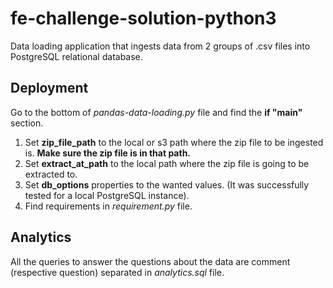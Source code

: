 # fe-challenge-solution-python3
Data loading application that ingests data from 2 groups of .csv files into PostgreSQL relational database.

## Deployment
Go to the bottom of *pandas-data-loading.py* file and find the **if "__main__"** section.
1. Set **zip_file_path** to the local or s3 path where the zip file to be ingested is. **Make sure the zip file is in that path.**
2. Set **extract_at_path** to the local path where the zip file is going to be extracted to.
3. Set **db_options** properties to the wanted values. (It was successfully tested for a local PostgreSQL instance).
4. Find requirements in *requirement.py* file.

## Analytics
All the queries to answer the questions about the data are comment (respective question) separated in *analytics.sql* file.